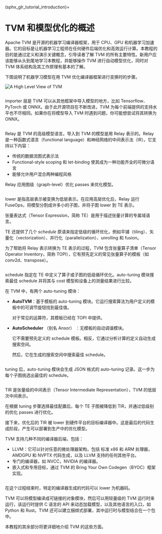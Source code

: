 (sphx_glr_tutorial_introduction)=
# TVM 和模型优化的概述

Apache TVM 是开源的机器学习编译器框架，用于 CPU、GPU 和机器学习加速器。它的目标是让机器学习工程师在任何硬件后端优化和高效运行计算。本教程的目的是通过定义和演示关键概念，引导读者了解 TVM 的所有主要特性。新用户应该能够从头到尾地学习本教程，并能够操作 TVM 进行自动模型优化，同时对 TVM 体系结构及其工作原理有基本的了解。

下图说明了机器学习模型在用 TVM 优化编译器框架进行变换时的步骤。

![A High Level View of TVM](https://tvm.apache.org/images/tutorial/overview.png)

```{rubric} 1. 从 *Tensorflow*、*PyTorch* 或 *Onnx* 等框架导入模型（model）。
```

importer 层是 TVM 可以从其他框架中导入模型的地方，比如 Tensorflow、PyTorch 或 ONNX。由于此开源项目在不断改进，TVM 为每个前端提供的支持水平也不尽相同。如果你在将模型导入 TVM 时遇到问题，你可能想尝试将其转换为 ONNX。

```{rubric} 2. 翻译成 *Relay*
```

Relay 是 TVM 的高级模型语言。导入到 TVM 的模型是用 Relay 表示的。Relay 是一种函数式语言（functional language）和神经网络的中间表示法（IR）。它支持以下内容：

- 传统的数据流图式表示法
- Functional-style scoping 和 let-binding 使其成为一种功能齐全的可微分语言
- 能够允许用户混合两种编程风格

Relay 应用图级（graph-level）优化 passes 来优化模型。

```{rubric} 3. lower 到 *张量表达式*。
```

lower 是指高层表示被变换为低层表示。在应用高层优化后，Relay 运行 FuseOps，将模型分割成许多小的子图，并将子图 lower 到 TE 表示。

张量表达式（Tensor Expression，简称 TE）是用于描述张量计算的专属域语言。

TE 还提供了几个 *schedule* 原语来指定低级的循环优化，例如平铺（tiling）、矢量化（vectorization）、并行化（parallelization）、unrolling 和 fusion。

为了帮助将 Relay 表示转换为 TE 表示的过程，TVM 包含张量算子清单（Tensor Operator Inventory，简称 TOPI），它有预先定义的常见张量算子的模板（如 conv2d、transpose）。

```{rubric} 4. 使用 auto-tuning 模块 *AutoTVM* 或 *AutoScheduler* 搜索最佳 schedule。
```

schedule 指定在 TE 中定义了算子或子图的低级循环优化。auto-tuning 模块搜索最佳 schedule 并将其与 cost 模型和设备上的测量结果进行比较。

在 TVM 中，有两个 auto-tuning 模块：

- **AutoTVM**：基于模板的 auto-tuning 模块。它运行搜索算法为用户定义的模板中的可调节旋钮找到最佳值。

   对于常见的运算符，其模板已经在 TOPI 中提供。

- **AutoScheduler** （别名 Ansor） ：无模板的自动调谐模块。

   它不需要预先定义的 schedule 模板。相反，它通过分析计算的定义自动生成搜索空间。

   然后，它在生成的搜索空间中搜索最佳 schedule。

```{rubric} 5. 选择最佳配置进行模型编译。
```

tuning 后，auto-tuning 模块会生成 JSON 格式的 auto-tuning 记录。这一步为每个子图挑选出最佳的 schedule。

```{rubric} 6. lower 到 TIR。
```

TIR 是张量级的中间表示（Tensor Intermediate Representation），TVM 的低层次中间表示。

在根据 tuning 步骤选择最佳配置后，每个 TE 子图被降低到 TIR，并通过低级别的优化 passes 进行优化。

接下来，优化后的 TIR 被 lower 到硬件平台的目标编译器中。这是最后的代码生成阶段，产生可以部署到生产中的优化模型。
   
TVM 支持几种不同的编译器后端，包括：

- LLVM：它可以针对任意的微处理器架构，包括 标准 x86 和 ARM 处理器，AMDGPU 和 NVPTX 代码生成，以及 LLVM 支持的任何其他平台。
- 专门的编译器，如 NVCC，NVIDIA 的编译器。
- 嵌入式和专用目标，通过 TVM 的 Bring Your Own Codegen（BYOC）框架实现。

```{rubric} 7. 编译成机器码。
```

在这个过程结束时，特定的编译器生成的代码可以 lower 为机器码。

TVM 可以将模型编译成可链接的对象模块，然后可以用轻量级的 TVM 运行时来运行，该运行时提供 C 语言的 API 来动态加载模型，以及其他语言的入口，如 Python 和 Rust。TVM 还可以建立捆绑式部署，其中运行时与模型结合在一个包中。

本教程的其余部分将更详细地介绍 TVM 的这些方面。
